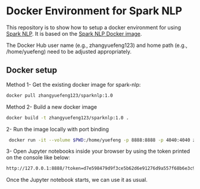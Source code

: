 # Docker Environment for Spark NLP

This repository is to show how to setup a docker environment for using [Spark NLP](https://www.johnsnowlabs.com/spark-nlp). It is based on the [Spark NLP Docker image](https://hub.docker.com/r/johnsnowlabs/spark-nlp-workshop).

The Docker Hub user name (e.g., zhangyuefeng123) and home path (e.g., /home/yuefeng) need to be adjusted appropriately.

## Docker setup

Method 1- Get the existing docker image for spark-nlp:

```bash
docker pull zhangyuefeng123/sparknlp:1.0
```

Method 2- Build a new docker image

```bash
docker build -t zhangyuefeng123/sparknlp:1.0 .
```

2- Run the image locally with port binding

```bash
 docker run -it --volume $PWD:/home/yuefeng -p 8888:8888 -p 4040:4040 zhangyuefeng123/sparknlp:1.0
```

3- Open Jupyter notebooks inside your browser by using the token printed on the console like below:

```bash
http://127.0.0.1:8888/?token=d7e598479d9f3ce5b62d6e91276d9a557f68b6e3c919ddbc
```

Once the Jupyter notebook starts, we can use it as usual. 

